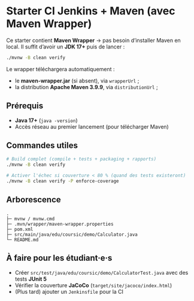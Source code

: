 # Starter CI Jenkins + Maven (avec Maven Wrapper)

Ce starter contient **Maven Wrapper** → pas besoin d’installer Maven en local.
Il suffit d’avoir un **JDK 17+** puis de lancer :

```bash
./mvnw -B clean verify
```

Le wrapper téléchargera automatiquement :
- le **maven-wrapper.jar** (si absent), via `wrapperUrl` ;
- la distribution **Apache Maven 3.9.9**, via `distributionUrl` ;

## Prérequis
- **Java 17+** (`java -version`)
- Accès réseau au premier lancement (pour télécharger Maven)

## Commandes utiles
```bash
# Build complet (compile + tests + packaging + rapports)
./mvnw -B clean verify

# Activer l'échec si couverture < 80 % (quand des tests existeront)
./mvnw -B clean verify -P enforce-coverage
```

## Arborescence
```
.
├─ mvnw / mvnw.cmd
├─ .mvn/wrapper/maven-wrapper.properties
├─ pom.xml
├─ src/main/java/edu/coursic/demo/Calculator.java
└─ README.md
```

## À faire pour les étudiant·e·s
- Créer `src/test/java/edu/coursic/demo/CalculatorTest.java` avec des tests **JUnit 5**
- Vérifier la couverture **JaCoCo** (`target/site/jacoco/index.html`)
- (Plus tard) ajouter un `Jenkinsfile` pour la CI